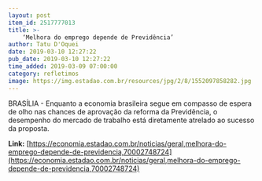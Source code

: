 ```yaml
---
layout: post
item_id: 2517777013
title: >-
    ‘Melhora do emprego depende de Previdência’
author: Tatu D'Oquei
date: 2019-03-10 12:27:22
pub_date: 2019-03-10 12:27:22
time_added: 2019-03-09 07:00:00
category: refletimos
image: https://img.estadao.com.br/resources/jpg/2/8/1552097858282.jpg
---
```


BRASÍLIA - Enquanto a economia brasileira segue em compasso de espera de olho nas chances de aprovação da reforma da Previdência, o desempenho do mercado de trabalho está diretamente atrelado ao sucesso da proposta.

**Link:** [https://economia.estadao.com.br/noticias/geral,melhora-do-emprego-depende-de-previdencia,70002748724](https://economia.estadao.com.br/noticias/geral,melhora-do-emprego-depende-de-previdencia,70002748724)

